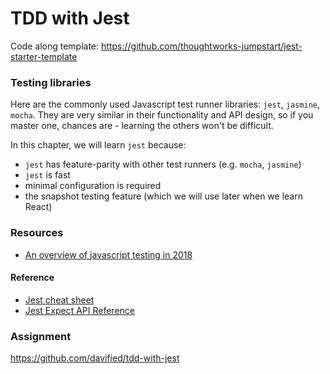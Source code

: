# TDD with Jest

Code along template: https://github.com/thoughtworks-jumpstart/jest-starter-template

### Testing libraries

Here are the commonly used Javascript test runner libraries: `jest`, `jasmine`, `mocha`. They are very similar in their functionality and API design, so if you master one, chances are - learning the others won't be difficult.

In this chapter, we will learn `jest` because:

* `jest` has feature-parity with other test runners (e.g. `mocha`, `jasmine`)
* `jest` is fast
* minimal configuration is required
* the snapshot testing feature (which we will use later when we learn React)


### Resources

* [An overview of javascript testing in 2018](https://medium.com/welldone-software/an-overview-of-javascript-testing-in-2018-f68950900bc3)

#### Reference

* [Jest cheat sheet](https://github.com/sapegin/jest-cheat-sheet)
* [Jest Expect API Reference](https://facebook.github.io/jest/docs/en/expect.html)

### Assignment

https://github.com/davified/tdd-with-jest
